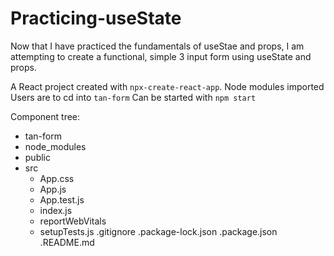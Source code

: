 # Practicing-useState

Now that I have practiced the fundamentals of useStae and props, I am attempting to create a functional, simple 3 input form using useState and props.

A React project created with `npx-create-react-app`.
Node modules imported
Users are to cd into `tan-form`
Can be started with `npm start`

Component tree:
- tan-form
- node_modules
- public
- src
  - App.css
  - App.js
  - App.test.js
  - index.js
  - reportWebVitals
  - setupTests.js
 .gitignore
 .package-lock.json
 .package.json
 .README.md
